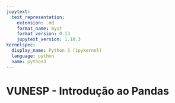 ```yaml
---
jupytext:
  text_representation:
    extension: .md
    format_name: myst
    format_version: 0.13
    jupytext_version: 1.10.3
kernelspec:
  display_name: Python 3 (ipykernel)
  language: python
  name: python3
---
```


# VUNESP - Introdução ao Pandas


```{video} https://www.youtube.com/embed/zHlJY0xuu8M?si=8jqQiExDGgesCJ6h
```
